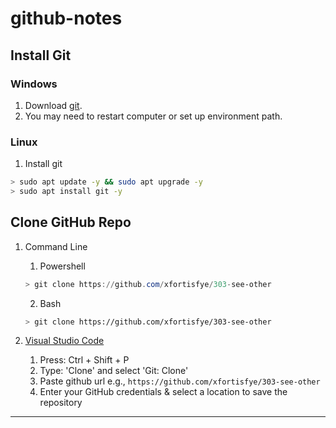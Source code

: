# github-notes

## Install Git

### Windows
1. Download [git](https://git-scm.com/download/win).
2. You may need to restart computer or set up environment path.

### Linux
1. Install git
```bash
> sudo apt update -y && sudo apt upgrade -y
> sudo apt install git -y
```

## Clone GitHub Repo

1. Command Line
    1. Powershell
    ```powershell
    > git clone https://github.com/xfortisfye/303-see-other
    ```
    2. Bash
    ```bash
    > git clone https://github.com/xfortisfye/303-see-other
    ```

2. [Visual Studio Code](https://code.visualstudio.com/)
    1. Press: Ctrl + Shift + P
    2. Type: 'Clone' and select 'Git: Clone'
    3. Paste github url e.g., `https://github.com/xfortisfye/303-see-other`
    4. Enter your GitHub credentials & select a location to save the repository

-----
